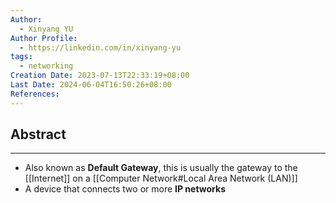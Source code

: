 ```yaml
---
Author:
  - Xinyang YU
Author Profile:
  - https://linkedin.com/in/xinyang-yu
tags:
  - networking
Creation Date: 2023-07-13T22:33:19+08:00
Last Date: 2024-06-04T16:50:26+08:00
References: 
---
```

## Abstract
---
- Also known as **Default Gateway**, this is usually the gateway to the [[Internet]] on a [[Computer Network#Local Area Network (LAN)]]
- A device that connects two or more **IP networks**